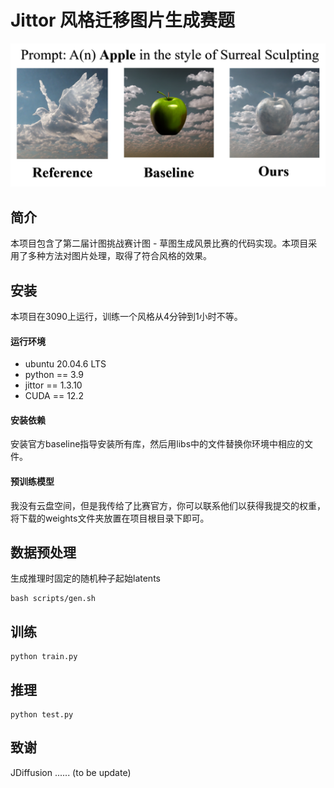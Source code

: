 

# Jittor 风格迁移图片生成赛题

![image](assest\image.png)

## 简介

本项目包含了第二届计图挑战赛计图 - 草图生成风景比赛的代码实现。本项目采用了多种方法对图片处理，取得了符合风格的效果。

## 安装 

本项目在3090上运行，训练一个风格从4分钟到1小时不等。

#### 运行环境

- ubuntu 20.04.6 LTS
- python == 3.9
- jittor == 1.3.10
- CUDA == 12.2

#### 安装依赖

安装官方baseline指导安装所有库，然后用libs中的文件替换你环境中相应的文件。

#### 预训练模型

我没有云盘空间，但是我传给了比赛官方，你可以联系他们以获得我提交的权重，将下载的weights文件夹放置在项目根目录下即可。

## 数据预处理

生成推理时固定的随机种子起始latents

```
bash scripts/gen.sh
```

## 训练

```
python train.py
```

## 推理

```
python test.py
```

## 致谢

JDiffusion ...... (to be update)
